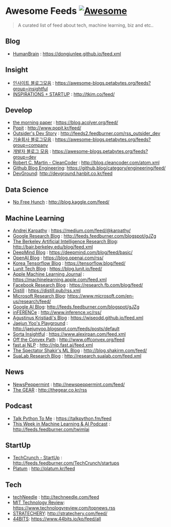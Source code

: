 # Awesome Feeds [![Awesome](https://cdn.rawgit.com/sindresorhus/awesome/d7305f38d29fed78fa85652e3a63e154dd8e8829/media/badge.svg)](https://github.com/sindresorhus/awesome)

> A curated list of feed about tech, machine learning, biz and etc..

## Blog

- [HumanBrain](https://dongjunlee.github.io/) : https://dongjunlee.github.io/feed.xml

## Insight
- [인사이트 블로그모음](https://github.com/BenjaminKim/awesome-blogs) : https://awesome-blogs.petabytes.org/feeds?group=insightful
- [INSPIRATIONS + STARTUP](http://tkim.co/) : http://tkim.co/feed/

## Develop
- [the morning paper](https://blog.acolyer.org/) : https://blog.acolyer.org/feed/
- [Popit](http://www.popit.kr/) : http://www.popit.kr/feed/
- [Outsider's Dev Story](https://blog.outsider.ne.kr/) : http://feeds2.feedburner.com/rss_outsider_dev
- [기술회사 블로그모음](https://github.com/BenjaminKim/awesome-blogs) : https://awesome-blogs.petabytes.org/feeds?group=company
- [개발자 블로그 모음](https://github.com/BenjaminKim/awesome-blogs) : https://awesome-blogs.petabytes.org/feeds?group=dev
- [Robert C. Martin - CleanCoder](http://blog.cleancoder.com/) : http://blog.cleancoder.com/atom.xml
- [Github Blog Engineering](https://github.blog/category/engineering/): https://github.blog/category/engineering/feed/
- [DevGround](http://devground.hanbit.co.kr/): http://devground.hanbit.co.kr/feed

## Data Science
- [No Free Hunch](http://blog.kaggle.com/) : http://blog.kaggle.com/feed/

## Machine Learning
- [Andrej Karpathy](https://medium.com/@karpathy/) : https://medium.com/feed/@karpathy/
- [Google Research Blog](https://research.googleblog.com/) : http://feeds.feedburner.com/blogspot/gJZg
- [The Berkeley Artificial Intelligence Research Blog](http://bair.berkeley.edu/blog/): http://bair.berkeley.edu/blog/feed.xml
- [DeepMind Blog](https://deepmind.com/blog/) : https://deepmind.com/blog/feed/basic/
- [OpenAI Blog](https://blog.openai.com/) : https://blog.openai.com/rss/
- [Korea Tensorflow Blog](https://tensorflow.blog/) : https://tensorflow.blog/feed/
- [Lunit Tech Blog](https://blog.lunit.io/feed/) : https://blog.lunit.io/feed/
- [Apple Machine Learning Journal](https://machinelearning.apple.com/feed.xml) : https://machinelearning.apple.com/feed.xml
- [Facebook Research Blog](https://research.fb.com/blog/) : https://research.fb.com/blog/feed/
- [Distill](https://distill.pub/) : https://distill.pub/rss.xml
- [Microsoft Research Blog](https://www.microsoft.com/en-us/research/blog/): https://www.microsoft.com/en-us/research/feed/
- [Google AI Blog](https://ai.googleblog.com/): http://feeds.feedburner.com/blogspot/gJZg
- [inFERENCe](http://www.inference.vc/) : http://www.inference.vc/rss/
- [Agustinus Kristiadi's Blog](https://wiseodd.github.io/techblog/) : https://wiseodd.github.io/feed.xml
- [Jaejun Yoo's Playground](http://jaejunyoo.blogspot.com/) : http://jaejunyoo.blogspot.com/feeds/posts/default
- [Sorta Insightful](https://www.alexirpan.com/) : https://www.alexirpan.com/feed.xml
- [Off the Convex Path](http://www.offconvex.org/) : http://www.offconvex.org/feed
- [fast.ai NLP](http://nlp.fast.ai/) : http://nlp.fast.ai/feed.xml
- [The Spectator Shakir's ML Blog](http://blog.shakirm.com/) : http://blog.shakirm.com/feed/
- [SuaLab Research Blog](http://research.sualab.com/) : http://research.sualab.com/feed.xml

## News
- [NewsPeppermint](http://newspeppermint.com/) : http://newspeppermint.com/feed/
- [The GEAR](http://thegear.co.kr) : http://thegear.co.kr/rss

## Podcast
- [Talk Python To Me](https://talkpython.fm) : https://talkpython.fm/feed
- [This Week in Machine Learning & AI Podcast](https://twimlai.com/) : http://feeds.feedburner.com/twimlai

## StartUp
- [TechCrunch - StartUp](https://techcrunch.com/startups/) : http://feeds.feedburner.com/TechCrunch/startups
- [Platum](http://platum.kr/) : http://platum.kr/feed

## Tech
- [techNeedle](http://techneedle.com/) : http://techneedle.com/feed
- [MIT Technology Review](https://www.technologyreview.com/): https://www.technologyreview.com/topnews.rss
- [STRATECHERY](https://stratechery.com/): http://stratechery.com/feed/
- [44BITS](https://www.44bits.io/ko): https://www.44bits.io/ko/feed/all